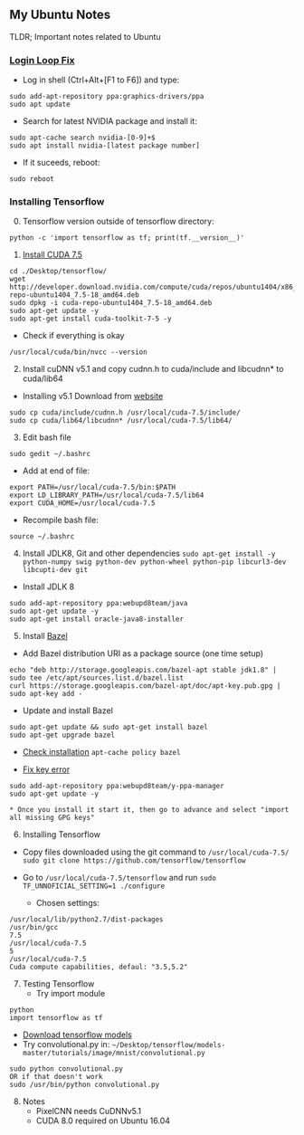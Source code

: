 ## My Ubuntu Notes

TLDR; Important notes related to Ubuntu

### [Login Loop Fix](https://askubuntu.com/questions/223501/ubuntu-gets-stuck-in-a-login-loop)
* Log in shell (Ctrl+Alt+[F1 to F6]) and type:
```
sudo add-apt-repository ppa:graphics-drivers/ppa
sudo apt update
```
* Search for latest NVIDIA package and install it:
```
sudo apt-cache search nvidia-[0-9]+$
sudo apt install nvidia-[latest package number]
```
* If it suceeds, reboot:
```
sudo reboot
```

### Installing Tensorflow
0. Tensorflow version outside of tensorflow directory:
```
python -c 'import tensorflow as tf; print(tf.__version__)'
```

1. [Install CUDA 7.5](http://www.r-tutor.com/gpu-computing/cuda-installation/cuda7.5-ubuntu)
```
cd ./Desktop/tensorflow/
wget http://developer.download.nvidia.com/compute/cuda/repos/ubuntu1404/x86_64/cuda-repo-ubuntu1404_7.5-18_amd64.deb
sudo dpkg -i cuda-repo-ubuntu1404_7.5-18_amd64.deb
sudo apt-get update -y
sudo apt-get install cuda-toolkit-7-5 -y
```

  * Check if everything is okay
```  
/usr/local/cuda/bin/nvcc --version
```

2. Install cuDNN v5.1 and copy cudnn.h to cuda/include and libcudnn* to cuda/lib64
  * Installing v5.1
Download from [website](https://developer.nvidia.com/rdp/cudnn-download)
```
sudo cp cuda/include/cudnn.h /usr/local/cuda-7.5/include/
sudo cp cuda/lib64/libcudnn* /usr/local/cuda-7.5/lib64/
```

3. Edit bash file
```
sudo gedit ~/.bashrc
```
  * Add at end of file:
```
export PATH=/usr/local/cuda-7.5/bin:$PATH
export LD_LIBRARY_PATH=/usr/local/cuda-7.5/lib64
export CUDA_HOME=/usr/local/cuda-7.5
```
  * Recompile bash file:
```
source ~/.bashrc
```

4. Install JDLK8, Git and other dependencies
```sudo apt-get install -y python-numpy swig python-dev python-wheel python-pip libcurl3-dev libcupti-dev git```

  * Install JDLK 8
```
sudo add-apt-repository ppa:webupd8team/java
sudo apt-get update -y
sudo apt-get install oracle-java8-installer
```

5. Install [Bazel](bazel.io/docs/install.html)

  * Add Bazel distribution URI as a package source (one time setup)
```
echo "deb http://storage.googleapis.com/bazel-apt stable jdk1.8" | sudo tee /etc/apt/sources.list.d/bazel.list
curl https://storage.googleapis.com/bazel-apt/doc/apt-key.pub.gpg | sudo apt-key add -
```

  * Update and install Bazel
```
sudo apt-get update && sudo apt-get install bazel
sudo apt-get upgrade bazel
```

  * [Check installation](http://askubuntu.com/questions/87415/how-can-i-find-out-if-a-specific-program-is-installed)
```apt-cache policy bazel```

  * [Fix key error](http://askubuntu.com/questions/127326/how-to-fix-missing-gpg-keys)
```
sudo add-apt-repository ppa:webupd8team/y-ppa-manager  
sudo apt-get update -y 
```   
    * Once you install it start it, then go to advance and select "import all missing GPG keys"


6. Installing Tensorflow 
  * Copy files downloaded using the git command to ```/usr/local/cuda-7.5/```
```sudo git clone https://github.com/tensorflow/tensorflow```

  * Go to ```/usr/local/cuda-7.5/tensorflow``` and run ```sudo TF_UNNOFICIAL_SETTING=1 ./configure```
    * Chosen settings:
```
/usr/local/lib/python2.7/dist-packages
/usr/bin/gcc
7.5
/usr/local/cuda-7.5
5
/usr/local/cuda-7.5
Cuda compute capabilities, defaul: "3.5,5.2"
```

7. Testing Tensorflow
   * Try import module
```
python
import tensorflow as tf
```
   
   * [Download tensorflow models](https://github.com/tensorflow/models)
   * Try convolutional.py in: ```~/Desktop/tensorflow/models-master/tutorials/image/mnist/convolutional.py```
```
sudo python convolutional.py
OR if that doesn't work
sudo /usr/bin/python convolutional.py
```

8. Notes
   * PixelCNN needs CuDNNv5.1
   * CUDA 8.0 required on Ubuntu 16.04
